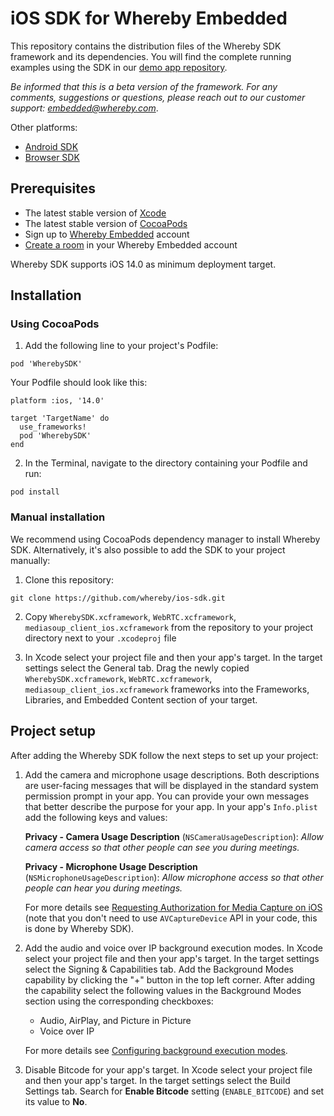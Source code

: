 # iOS SDK for Whereby Embedded

This repository contains the distribution files of the Whereby SDK framework and its dependencies. You will find the complete running examples using the SDK in our [demo app repository](https://github.com/whereby/ios-sdk-demo).

*Be informed that this is a beta version of the framework. For any comments, suggestions or questions, please reach out to our customer support: embedded@whereby.com*.

Other platforms: 
- [Android SDK](https://github.com/whereby/android-sdk)
- [Browser SDK](https://github.com/whereby/browser-sdk)

## Prerequisites
- The latest stable version of [Xcode](https://apps.apple.com/us/app/xcode/id497799835)
- The latest stable version of [CocoaPods](https://cocoapods.org/)
- Sign up to [Whereby Embedded](https://whereby.com/information/embedded/) account
- [Create a room](https://docs.whereby.com/creating-and-deleting-rooms) in your Whereby Embedded account

Whereby SDK supports iOS 14.0 as minimum deployment target.

## Installation
### Using CocoaPods

1. Add the following line to your project's Podfile:
```
pod 'WherebySDK'
```

Your Podfile should look like this:
```
platform :ios, '14.0'

target 'TargetName' do
  use_frameworks!
  pod 'WherebySDK'
end
```

2. In the Terminal, navigate to the directory containing your Podfile and run:
```
pod install
```
### Manual installation

We recommend using CocoaPods dependency manager to install Whereby SDK. Alternatively, it's also possible to add the SDK to your project manually:
1. Clone this repository:
```
git clone https://github.com/whereby/ios-sdk.git
```

2. Copy `WherebySDK.xcframework`, `WebRTC.xcframework`, `mediasoup_client_ios.xcframework` from the repository to your project directory next to your `.xcodeproj` file

3. In Xcode select your project file and then your app's target. In the target settings select the General tab. Drag the newly copied `WherebySDK.xcframework`, `WebRTC.xcframework`, `mediasoup_client_ios.xcframework` frameworks into the Frameworks, Libraries, and Embedded Content section of your target.
## Project setup

After adding the Whereby SDK follow the next steps to set up your project:

1. Add the camera and microphone usage descriptions. Both descriptions are user-facing messages that will be displayed in the standard system permission prompt in your app. You can provide your own messages that better describe the purpose for your app. In your app's `Info.plist` add the following keys and values:

   **Privacy - Camera Usage Description** (`NSCameraUsageDescription`): _Allow camera access so that other people can see you during meetings._

   **Privacy - Microphone Usage Description** (`NSMicrophoneUsageDescription`): _Allow microphone access so that other people can hear you during meetings._

   For more details see [Requesting Authorization for Media Capture on iOS](https://developer.apple.com/documentation/avfoundation/capture_setup/requesting_authorization_for_media_capture_on_ios) (note that you don't need to use `AVCaptureDevice` API in your code, this is done by Whereby SDK).

2. Add the audio and voice over IP background execution modes. In Xcode select your project file and then your app's target. In the target settings select the Signing & Capabilities tab. Add the Background Modes capability by clicking the "+" button in the top left corner. After adding the capability select the following values in the Background Modes section using the corresponding checkboxes:
   - Audio, AirPlay, and Picture in Picture
   - Voice over IP

   For more details see [Configuring background execution modes](https://developer.apple.com/documentation/xcode/configuring-background-execution-modes).

3. Disable Bitcode for your app's target. In Xcode select your project file and then your app's target. In the target settings select the Build Settings tab. Search for **Enable Bitcode** setting (`ENABLE_BITCODE`) and set its value to **No**.